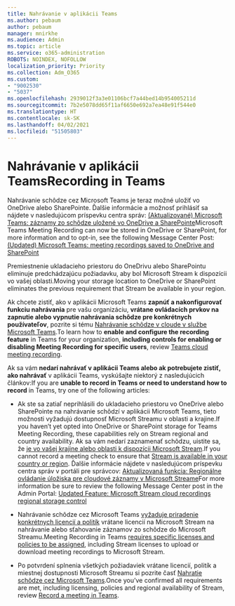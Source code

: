 ```yaml
---
title: Nahrávanie v aplikácii Teams
ms.author: pebaum
author: pebaum
manager: mnirkhe
ms.audience: Admin
ms.topic: article
ms.service: o365-administration
ROBOTS: NOINDEX, NOFOLLOW
localization_priority: Priority
ms.collection: Adm_O365
ms.custom:
- "9002530"
- "5037"
ms.openlocfilehash: 2939012f3a3e01106bcf7a44bed14b954005211d
ms.sourcegitcommit: 7b2e5078dd65f11af6650e692a7ea48e91f544e0
ms.translationtype: HT
ms.contentlocale: sk-SK
ms.lasthandoff: 04/02/2021
ms.locfileid: "51505803"
---
```

# <a name="recording-in-teams"></a><span data-ttu-id="e8f61-102">Nahrávanie v aplikácii Teams</span><span class="sxs-lookup"><span data-stu-id="e8f61-102">Recording in Teams</span></span>

<span data-ttu-id="e8f61-103">Nahrávanie schôdze cez Microsoft Teams je teraz možné uložiť vo OneDrive alebo SharePointe. Ďalšie informácie a možnosť prihlásiť sa nájdete v nasledujúcom príspevku centra správ: [(Aktualizované) Microsoft Teams: záznamy zo schôdze uložené vo OneDrive a SharePointe](https://portal.microsoft.com/Adminportal/Home?ref=MessageCenter&id=MC222640)</span><span class="sxs-lookup"><span data-stu-id="e8f61-103">Microsoft Teams Meeting Recording can now be stored in OneDrive or SharePoint, for more information and to opt-in, see the following Message Center Post: [(Updated) Microsoft Teams: meeting recordings saved to OneDrive and SharePoint](https://portal.microsoft.com/Adminportal/Home?ref=MessageCenter&id=MC222640)</span></span>

<span data-ttu-id="e8f61-104">Premiestnenie ukladacieho priestoru do OneDrivu alebo SharePointu eliminuje predchádzajúcu požiadavku, aby bol Microsoft Stream k dispozícii vo vašej oblasti.</span><span class="sxs-lookup"><span data-stu-id="e8f61-104">Moving your storage location to OneDrive or SharePoint eliminates the previous requirement that Stream be available in your region.</span></span>

<span data-ttu-id="e8f61-105">Ak chcete zistiť, ako v aplikácii Microsoft Teams **zapnúť a nakonfigurovať funkciu nahrávania** pre vašu organizáciu, **vrátane ovládacích prvkov na zapnutie alebo vypnutie nahrávania schôdze pre konkrétnych používateľov**, pozrite si tému [Nahrávanie schôdze v cloude v službe Microsoft Teams](https://docs.microsoft.com/microsoftteams/cloud-recording).</span><span class="sxs-lookup"><span data-stu-id="e8f61-105">To learn how to **enable and configure the recording feature** in Teams for your organization, **including controls for enabling or disabling Meeting Recording for specific users**, review [Teams cloud meeting recording](https://docs.microsoft.com/microsoftteams/cloud-recording).</span></span>

<span data-ttu-id="e8f61-106">Ak sa vám **nedarí nahrávať v aplikácii Teams alebo ak potrebujete zistiť, ako nahrávať** v aplikácii Teams, vyskúšajte niektorý z nasledujúcich článkov:</span><span class="sxs-lookup"><span data-stu-id="e8f61-106">If you are **unable to record in Teams or need to understand how to record** in Teams, try one of the following articles:</span></span>

- <span data-ttu-id="e8f61-107">Ak ste sa zatiaľ neprihlásili do ukladacieho priestoru vo OneDrive alebo SharePointe na nahrávanie schôdzí v aplikácii Microsoft Teams, tieto možnosti vyžadujú dostupnosť Microsoft Streamu v oblasti a krajine.</span><span class="sxs-lookup"><span data-stu-id="e8f61-107">If you haven’t yet opted into OneDrive or SharePoint storage for Teams Meeting Recording, these capabilities rely on Stream regional and country availability.</span></span> <span data-ttu-id="e8f61-108">Ak sa vám nedarí zaznamenať schôdzu, uistite sa, že [je vo vašej krajine alebo oblasti k dispozícii Microsoft Stream](https://docs.microsoft.com/stream/faq#which-regions-does-microsoft-stream-host-my-data-in).</span><span class="sxs-lookup"><span data-stu-id="e8f61-108">If you cannot record a meeting check to ensure that [Stream is available in your country or region](https://docs.microsoft.com/stream/faq#which-regions-does-microsoft-stream-host-my-data-in).</span></span> <span data-ttu-id="e8f61-109">Ďalšie informácie nájdete v nasledujúcom príspevku centra správ v portáli pre správcov: [Aktualizovaná funkcia: Regionálne ovládanie úložiska pre cloudové záznamy v Microsoft Streame](https://admin.microsoft.com/AdminPortal/Home#/MessageCenter?id=MC214327)</span><span class="sxs-lookup"><span data-stu-id="e8f61-109">For more information be sure to review the following Message Center post in the Admin Portal: [Updated Feature: Microsoft Stream cloud recordings regional storage control](https://admin.microsoft.com/AdminPortal/Home#/MessageCenter?id=MC214327)</span></span>

- <span data-ttu-id="e8f61-110">Nahrávanie schôdze cez Microsoft Teams [vyžaduje priradenie konkrétnych licencií a politík](https://docs.microsoft.com/microsoftteams/cloud-recording#prerequisites-for-teams-cloud-meeting-recording) vrátane licencií na Microsoft Stream na nahrávanie alebo sťahovanie záznamov zo schôdze do Microsoft Streamu.</span><span class="sxs-lookup"><span data-stu-id="e8f61-110">Meeting Recording in Teams [requires specific licenses and policies to be assigned](https://docs.microsoft.com/microsoftteams/cloud-recording#prerequisites-for-teams-cloud-meeting-recording), including Stream licenses to upload or download meeting recordings to Microsoft Stream.</span></span>

- <span data-ttu-id="e8f61-111">Po potvrdení splnenia všetkých požiadaviek vrátane licencií, politík a miestnej dostupnosti Microsoft Streamu si pozrite časť [Nahratie schôdze cez Microsoft Teams](https://support.office.com/article/34dfbe7f-b07d-4a27-b4c6-de62f1348c24).</span><span class="sxs-lookup"><span data-stu-id="e8f61-111">Once you’ve confirmed all requirements are met, including licensing, policies and regional availability of Stream, review [Record a meeting in Teams](https://support.office.com/article/34dfbe7f-b07d-4a27-b4c6-de62f1348c24).</span></span>

